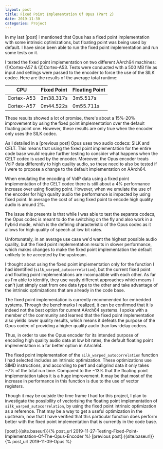 ```yaml
---
layout: post
title: Fixed Point Implementation Of Opus (Part 2)
date: 2019-11-30
categories: Project
---
```


In my last [post] I mentioned that Opus has a fixed point implementation with some intrinsic optimizations, but floating point was being used by default. I have since been able to run the fixed point implementation and run some tests on it.

I tested the fixed point implementation on two different AArch64 machines: (1)Cortex-A57 & (2)Cortex-A53. Tests were conducted with a 500 MB file as input and settings were passed to the encoder to force the use of the SILK codec. Here are the results of the average total runtime:


| CPU        | Fixed Point | Floating Point |
| ---------- | ----------- | -------------- |
| Cortex-A53 | 2m38.317s   | 3m5.517s       |
| Cortex-A57 | 0m44.522s   | 0m55.711s      |

These results showed a lot of promise, there's about a 15%-20% improvement by using the fixed point implementation over the default floating point one. However, these results are only true when the encoder only uses the SILK codec. 

As I detailed in a [previous post] Opus uses two audio codecs: SILK and CELT. This means that using the fixed point implementation for the entire code base would require further testing to consider what happens when the CELT codec is used by the encoder. Moreover, the Opus encoder treats VoIP data differently to high quality audio, so these need to also be tested if I were to propose a change to the default implementation on AArch64.

When emulating the encoding of VoIP data using a fixed point implementation of the CELT codec there is still about a 4% performance increase over using floating point. However, when we emulate the use of the encoder for high quality audio the performance is impacted by using fixed point. In average the cost of using fixed point to encode high quality audio is around 2%.

The issue this presents is that while I was able to test the separate codecs, the Opus codec is meant to do the switching on the fly and also work in a hybrid mode, which is the defining characteristic of the Opus codec as it allows for high quality of speech at low bit rates. 

Unfortunately, in an average use case we'd want the highest possible audio quality, but the fixed point implementation results in slower performance, which makes changes to make the fixed point implementation the default unlikely to be accepted by the upstream. 

I thought about using the fixed point implementation only for the function I had identified (`silk_warped_autocorrelation`), but the current fixed point and floating point implementations are incompatible with each other. As far as I'm able to identify, they use vastly different approaches which means I can't just simply cast from one data type to the other and take advantage of the intrinsic optimizations that are already in the code base.

The fixed point implementation is currently recommended for embedded systems. Through the benchmarks I realized, it can be confirmed that it is indeed not the best option for current AArch64 systems. I spoke with a member of the community and learned that the fixed point implementation also yields lower quality results, which means it defeats the purpose of the Opus codec of providing a higher quality audio than low-delay codecs.

Thus, in order to use the Opus encoder for its intended purpose of encoding high quality audio data at low bit rates, the default floating point implementation is a far better option in AArch64.

The fixed point implementation of the `silk_warped_autocorrelation` function I had selected includes an intrinsic optimization. These optimizations use SIMD instructions, and according to perf and callgrind data it only takes ~7% of the total run time. Compared to the ~13% that the floating point implementation takes it is a huge improvement. It may be that most of the increase in performance in this function is due to the use of vector registers. 

Though it may be outside the time frame I had for this project, I plan to investigate the possibility of vectorising the floating point implementation of `silk_warped_autocorrelation`, by using the fixed point intrinsic optimization as a reference. That may be a way to get a useful optimization in the upstream, now that I have verified that this particular function does perform better with the fixed point implementation that is currently in the code base. 

[post]:{{site.baseurl}}{% post_url 2019-11-27-Testing-Fixed-Point-Implementation-Of-The-Opus-Encoder %}
[previous post]:{{site.baseurl}}{% post_url 2019-11-09-Opus %}